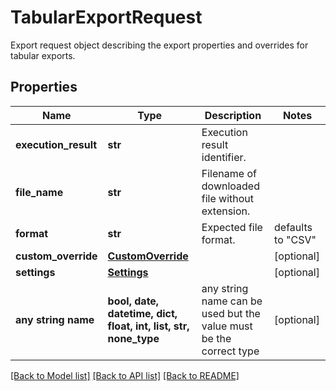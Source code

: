 # TabularExportRequest

Export request object describing the export properties and overrides for tabular exports.

## Properties
Name | Type | Description | Notes
------------ | ------------- | ------------- | -------------
**execution_result** | **str** | Execution result identifier. | 
**file_name** | **str** | Filename of downloaded file without extension. | 
**format** | **str** | Expected file format. | defaults to "CSV"
**custom_override** | [**CustomOverride**](CustomOverride.md) |  | [optional] 
**settings** | [**Settings**](Settings.md) |  | [optional] 
**any string name** | **bool, date, datetime, dict, float, int, list, str, none_type** | any string name can be used but the value must be the correct type | [optional]

[[Back to Model list]](../README.md#documentation-for-models) [[Back to API list]](../README.md#documentation-for-api-endpoints) [[Back to README]](../README.md)



